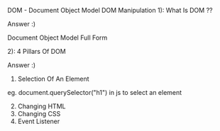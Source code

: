 DOM - Document Object Model
DOM Manipulation 
1):
What Is DOM ??

Answer :)

Document Object Model Full Form 

2):
4 Pillars Of DOM

Answer :)

1. Selection Of An Element 

eg.
document.querySelector("h1") in js to select an element

2. Changing HTML
3. Changing CSS
4. Event Listener